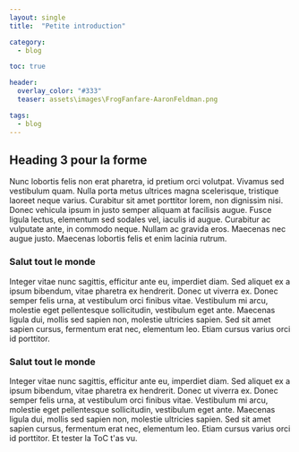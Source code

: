 ```yaml
---
layout: single
title:  "Petite introduction"

category: 
  - blog

toc: true

header:
  overlay_color: "#333"
  teaser: assets\images\FrogFanfare-AaronFeldman.png

tags:
  - blog
---
```


## Heading 3 pour la forme

Nunc lobortis felis non erat pharetra, id pretium orci volutpat. Vivamus sed vestibulum quam. Nulla porta metus ultrices magna scelerisque, tristique laoreet neque varius. Curabitur sit amet porttitor lorem, non dignissim nisi. Donec vehicula ipsum in justo semper aliquam at facilisis augue. Fusce ligula lectus, elementum sed sodales vel, iaculis id augue. Curabitur ac vulputate ante, in commodo neque. Nullam ac gravida eros. Maecenas nec augue justo. Maecenas lobortis felis et enim lacinia rutrum.

### Salut tout le monde

Integer vitae nunc sagittis, efficitur ante eu, imperdiet diam. Sed aliquet ex a ipsum bibendum, vitae pharetra ex hendrerit. Donec ut viverra ex. Donec semper felis urna, at vestibulum orci finibus vitae. Vestibulum mi arcu, molestie eget pellentesque sollicitudin, vestibulum eget ante. Maecenas ligula dui, mollis sed sapien non, molestie ultricies sapien. Sed sit amet sapien cursus, fermentum erat nec, elementum leo. Etiam cursus varius orci id porttitor.

### Salut tout le monde

Integer vitae nunc sagittis, efficitur ante eu, imperdiet diam. Sed aliquet ex a ipsum bibendum, vitae pharetra ex hendrerit. Donec ut viverra ex. Donec semper felis urna, at vestibulum orci finibus vitae. Vestibulum mi arcu, molestie eget pellentesque sollicitudin, vestibulum eget ante. Maecenas ligula dui, mollis sed sapien non, molestie ultricies sapien. Sed sit amet sapien cursus, fermentum erat nec, elementum leo. Etiam cursus varius orci id porttitor.
Et tester la ToC t'as vu.